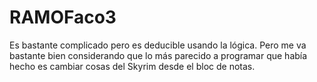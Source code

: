 # RAMOFaco3
Es bastante complicado pero es deducible usando la lógica. Pero me va bastante bien considerando que lo más parecido a programar que había hecho es cambiar cosas del Skyrim desde el bloc de notas.
